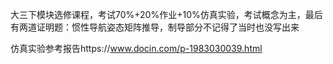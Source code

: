 大三下模块选修课程，考试70%+20%作业+10%仿真实验，考试概念为主，最后有两道证明题：惯性导航姿态矩阵推导，制导部分不记得了当时也没写出来

仿真实验参考报告https://www.docin.com/p-1983030039.html
